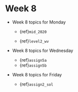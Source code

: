 # Week 8

* Week 8 topics for Monday

  * {ref}`mid_2020`

  * {ref}`level2_wv`

* Week 8 topics for Wednesday

  * {ref}`assign5a`
  * {ref}`assign5b`
  
* Week 8 topics for Friday

  * {ref}`assign2_sol`

